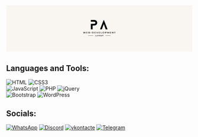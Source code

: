 [![Header](https://github.com/Pavel-Aleksandrovich-1/Pavel-Aleksandrovich-1/blob/main/assets/%D0%94%D0%B8%D0%B7%D0%B0%D0%B9%D0%BD%20%D0%B1%D0%B5%D0%B7%20%D0%BD%D0%B0%D0%B7%D0%B2%D0%B0%D0%BD%D0%B8%D1%8F.png)](https://pavel-aleksandrovich-1.github.io/Development/dist)

## Languages and Tools:
![HTML](https://img.shields.io/badge/-HTML-090909?style=for-the-badge&logo=HTML5&logoColor=FF4500)
![CSS3](https://img.shields.io/badge/-CSS-090909?style=for-the-badge&logo=CSS3&logoColor=33A9DC)    
![JavaScript](https://img.shields.io/badge/-JavaScript-090909?style=for-the-badge&logo=JavaScript&logoColor=ffed00)
![PHP](https://img.shields.io/badge/-PHP-090909?style=for-the-badge&logo=PHP&logoColor=5E7DB0) 
![jQuery](https://img.shields.io/badge/-jQuery-090909?style=for-the-badge&logo=jQuery&logoColor=1163A4)    
![Bootstrap](https://img.shields.io/badge/-Bootstrap-090909?style=for-the-badge&logo=Bootstrap&logoColor=760FF0) 
![WordPress](https://img.shields.io/badge/-WordPress-090909?style=for-the-badge&logo=WordPress&logoColor=197098) 

## Socials:
[![WhatsApp](https://img.shields.io/badge/-WhatsApp-090909?style=for-the-badge&logo=WhatsApp&logoColor=47C357)](https://web.whatsapp.com/@89831625959)
[![Discord](https://img.shields.io/badge/-Discord-090909?style=for-the-badge&logo=Discord&logoColor=5562EA)](https://discord.com/channels/@Pavel-Aleksandrovich#2726)
[![vkontacte](https://img.shields.io/badge/-vkontacte-090909?style=for-the-badge&logo=vk&logoColor=4388ED)](https://vk.com/development_web_1)
[![Telegram](https://img.shields.io/badge/-Telegram-090909?style=for-the-badge&logo=Telegram&logoColor=119FE0)](https://t.me/pavel_aleksandrovich_8)
